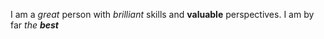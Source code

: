 I am a _great_ person with *brilliant*  skills and __valuable__ perspectives. I am by far _the **best**_
